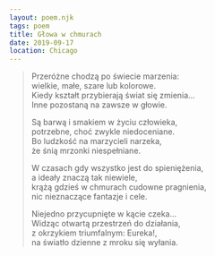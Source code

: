 ```yaml
---
layout: poem.njk
tags: poem
title: Głowa w chmurach
date: 2019-09-17
location: Chicago
---
```


> Przeróżne chodzą po świecie marzenia:  
> wielkie, małe, szare lub kolorowe.  
> Kiedy kształt przybierają świat się zmienia…  
> Inne pozostaną na zawsze w głowie.   
>  
> Są barwą i smakiem w życiu człowieka,  
> potrzebne, choć zwykle niedoceniane.  
> Bo ludzkość na marzycieli narzeka,  
> że śnią mrzonki niespełniane.   
>  
> W czasach gdy wszystko jest do spieniężenia,         
> a ideały znaczą tak niewiele,  
> krążą gdzieś w chmurach cudowne pragnienia,  
> nic nieznaczące fantazje i cele.  
>  
> Niejedno przycupnięte w kącie czeka...  
> Widząc otwartą przestrzeń do działania,  
> z okrzykiem triumfalnym: Eureka!,                            
> na światło dzienne z mroku się wyłania.  
>  
